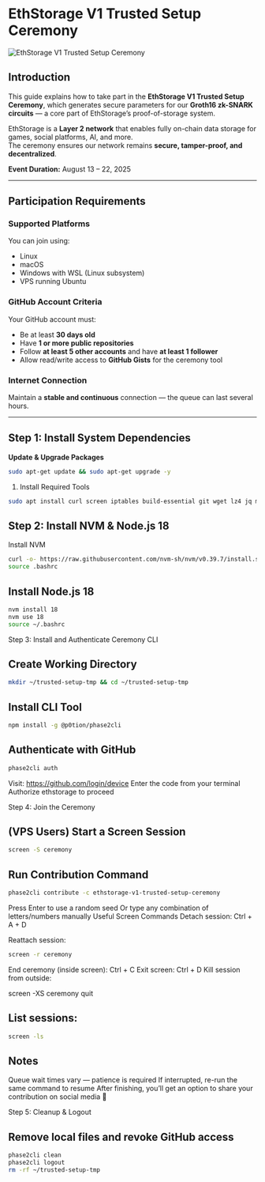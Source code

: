 # EthStorage V1 Trusted Setup Ceremony

![EthStorage V1 Trusted Setup Ceremony](../../Downloads/ethstorage.png)

## Introduction
This guide explains how to take part in the **EthStorage V1 Trusted Setup Ceremony**, which generates secure parameters for our **Groth16 zk-SNARK circuits** — a core part of EthStorage’s proof-of-storage system.

EthStorage is a **Layer 2 network** that enables fully on-chain data storage for games, social platforms, AI, and more.  
The ceremony ensures our network remains **secure, tamper-proof, and decentralized**.

**Event Duration:** August 13 – 22, 2025

---

## Participation Requirements

### Supported Platforms
You can join using:
- Linux
- macOS
- Windows with WSL (Linux subsystem)
- VPS running Ubuntu

### GitHub Account Criteria
Your GitHub account must:
- Be at least **30 days old**
- Have **1 or more public repositories**
- Follow **at least 5 other accounts** and have **at least 1 follower**
- Allow read/write access to **GitHub Gists** for the ceremony tool

### Internet Connection
Maintain a **stable and continuous** connection — the queue can last several hours.

---

## Step 1: Install System Dependencies

**Update & Upgrade Packages**
```bash
sudo apt-get update && sudo apt-get upgrade -y
```


1. Install Required Tools
```bash
sudo apt install curl screen iptables build-essential git wget lz4 jq make gcc nano automake autoconf tmux htop nvme-cli libgbm1 pkg-config libssl-dev libleveldb-dev tar clang bsdmainutils ncdu unzip libleveldb-dev ca-certificates -y
```

## Step 2: Install NVM & Node.js 18

Install NVM
```bash
curl -o- https://raw.githubusercontent.com/nvm-sh/nvm/v0.39.7/install.sh | bash
source .bashrc
```


## Install Node.js 18
```bash
nvm install 18
nvm use 18
source ~/.bashrc
```
Step 3: Install and Authenticate Ceremony CLI

## Create Working Directory
```bash
mkdir ~/trusted-setup-tmp && cd ~/trusted-setup-tmp
```

## Install CLI Tool
```bash 
npm install -g @p0tion/phase2cli
```

## Authenticate with GitHub
```bash 
phase2cli auth
```
Visit: https://github.com/login/device
Enter the code from your terminal
Authorize ethstorage to proceed

Step 4: Join the Ceremony

## (VPS Users) Start a Screen Session
```bash 
screen -S ceremony
```

## Run Contribution Command
```bash 
phase2cli contribute -c ethstorage-v1-trusted-setup-ceremony
```

Press Enter to use a random seed
Or type any combination of letters/numbers manually
Useful Screen Commands
Detach session: Ctrl + A + D

Reattach session:
```bash
screen -r ceremony
```


End ceremony (inside screen): Ctrl + C
Exit screen: Ctrl + D
Kill session from outside:

screen -XS ceremony quit


## List sessions:
```bash 
screen -ls
```
## Notes
Queue wait times vary — patience is required
If interrupted, re-run the same command to resume
After finishing, you’ll get an option to share your contribution on social media 🎉

Step 5: Cleanup & Logout

## Remove local files and revoke GitHub access
```bash 
phase2cli clean
phase2cli logout
rm -rf ~/trusted-setup-tmp
```

